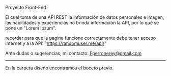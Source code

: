 Proyecto Front-End

El cual toma de una API REST la información de datos personales e imagen,
las habilidades y experiencias no brinda información la API, por lo que se pone un "Lorem ipsum".

recordar para que la pagina funcione correctamente debe tener acceso internet y a la API: "https://randomuser.me/api/"

Ante dudas o sugerencias, mi contacto: Fperronerey@gmail.com

**************************************************************************
En la carpeta diseño encontramos el boceto previo.

